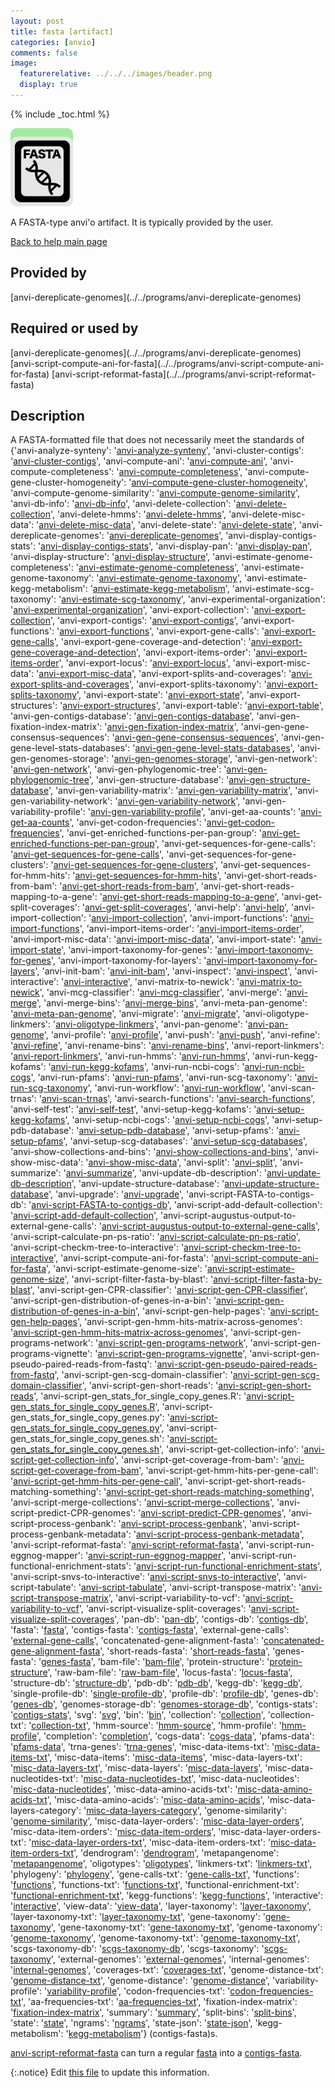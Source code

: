 ```yaml
---
layout: post
title: fasta [artifact]
categories: [anvio]
comments: false
image:
  featurerelative: ../../../images/header.png
  display: true
---
```



{% include _toc.html %}


<img src="../../images/icons/FASTA.png" alt="FASTA" style="width:100px; border:none" />

A FASTA-type anvi'o artifact. It is typically provided by the user.

[Back to help main page](../../)

## Provided by


<p style="text-align: left" markdown="1"><span class="artifact-p">[anvi-dereplicate-genomes](../../programs/anvi-dereplicate-genomes)</span></p>


## Required or used by

<p style="text-align: left" markdown="1"><span class="artifact-r">[anvi-dereplicate-genomes](../../programs/anvi-dereplicate-genomes)</span> <span class="artifact-r">[anvi-script-compute-ani-for-fasta](../../programs/anvi-script-compute-ani-for-fasta)</span> <span class="artifact-r">[anvi-script-reformat-fasta](../../programs/anvi-script-reformat-fasta)</span></p>

## Description

A FASTA-formatted file that does not necessarily meet the standards of {'anvi-analyze-synteny': '<span class="artifact-n">[anvi-analyze-synteny](/software/anvio/help/programs/anvi-analyze-synteny)</span>', 'anvi-cluster-contigs': '<span class="artifact-n">[anvi-cluster-contigs](/software/anvio/help/programs/anvi-cluster-contigs)</span>', 'anvi-compute-ani': '<span class="artifact-n">[anvi-compute-ani](/software/anvio/help/programs/anvi-compute-ani)</span>', 'anvi-compute-completeness': '<span class="artifact-n">[anvi-compute-completeness](/software/anvio/help/programs/anvi-compute-completeness)</span>', 'anvi-compute-gene-cluster-homogeneity': '<span class="artifact-n">[anvi-compute-gene-cluster-homogeneity](/software/anvio/help/programs/anvi-compute-gene-cluster-homogeneity)</span>', 'anvi-compute-genome-similarity': '<span class="artifact-n">[anvi-compute-genome-similarity](/software/anvio/help/programs/anvi-compute-genome-similarity)</span>', 'anvi-db-info': '<span class="artifact-n">[anvi-db-info](/software/anvio/help/programs/anvi-db-info)</span>', 'anvi-delete-collection': '<span class="artifact-n">[anvi-delete-collection](/software/anvio/help/programs/anvi-delete-collection)</span>', 'anvi-delete-hmms': '<span class="artifact-n">[anvi-delete-hmms](/software/anvio/help/programs/anvi-delete-hmms)</span>', 'anvi-delete-misc-data': '<span class="artifact-n">[anvi-delete-misc-data](/software/anvio/help/programs/anvi-delete-misc-data)</span>', 'anvi-delete-state': '<span class="artifact-n">[anvi-delete-state](/software/anvio/help/programs/anvi-delete-state)</span>', 'anvi-dereplicate-genomes': '<span class="artifact-n">[anvi-dereplicate-genomes](/software/anvio/help/programs/anvi-dereplicate-genomes)</span>', 'anvi-display-contigs-stats': '<span class="artifact-n">[anvi-display-contigs-stats](/software/anvio/help/programs/anvi-display-contigs-stats)</span>', 'anvi-display-pan': '<span class="artifact-n">[anvi-display-pan](/software/anvio/help/programs/anvi-display-pan)</span>', 'anvi-display-structure': '<span class="artifact-n">[anvi-display-structure](/software/anvio/help/programs/anvi-display-structure)</span>', 'anvi-estimate-genome-completeness': '<span class="artifact-n">[anvi-estimate-genome-completeness](/software/anvio/help/programs/anvi-estimate-genome-completeness)</span>', 'anvi-estimate-genome-taxonomy': '<span class="artifact-n">[anvi-estimate-genome-taxonomy](/software/anvio/help/programs/anvi-estimate-genome-taxonomy)</span>', 'anvi-estimate-kegg-metabolism': '<span class="artifact-n">[anvi-estimate-kegg-metabolism](/software/anvio/help/programs/anvi-estimate-kegg-metabolism)</span>', 'anvi-estimate-scg-taxonomy': '<span class="artifact-n">[anvi-estimate-scg-taxonomy](/software/anvio/help/programs/anvi-estimate-scg-taxonomy)</span>', 'anvi-experimental-organization': '<span class="artifact-n">[anvi-experimental-organization](/software/anvio/help/programs/anvi-experimental-organization)</span>', 'anvi-export-collection': '<span class="artifact-n">[anvi-export-collection](/software/anvio/help/programs/anvi-export-collection)</span>', 'anvi-export-contigs': '<span class="artifact-n">[anvi-export-contigs](/software/anvio/help/programs/anvi-export-contigs)</span>', 'anvi-export-functions': '<span class="artifact-n">[anvi-export-functions](/software/anvio/help/programs/anvi-export-functions)</span>', 'anvi-export-gene-calls': '<span class="artifact-n">[anvi-export-gene-calls](/software/anvio/help/programs/anvi-export-gene-calls)</span>', 'anvi-export-gene-coverage-and-detection': '<span class="artifact-n">[anvi-export-gene-coverage-and-detection](/software/anvio/help/programs/anvi-export-gene-coverage-and-detection)</span>', 'anvi-export-items-order': '<span class="artifact-n">[anvi-export-items-order](/software/anvio/help/programs/anvi-export-items-order)</span>', 'anvi-export-locus': '<span class="artifact-n">[anvi-export-locus](/software/anvio/help/programs/anvi-export-locus)</span>', 'anvi-export-misc-data': '<span class="artifact-n">[anvi-export-misc-data](/software/anvio/help/programs/anvi-export-misc-data)</span>', 'anvi-export-splits-and-coverages': '<span class="artifact-n">[anvi-export-splits-and-coverages](/software/anvio/help/programs/anvi-export-splits-and-coverages)</span>', 'anvi-export-splits-taxonomy': '<span class="artifact-n">[anvi-export-splits-taxonomy](/software/anvio/help/programs/anvi-export-splits-taxonomy)</span>', 'anvi-export-state': '<span class="artifact-n">[anvi-export-state](/software/anvio/help/programs/anvi-export-state)</span>', 'anvi-export-structures': '<span class="artifact-n">[anvi-export-structures](/software/anvio/help/programs/anvi-export-structures)</span>', 'anvi-export-table': '<span class="artifact-n">[anvi-export-table](/software/anvio/help/programs/anvi-export-table)</span>', 'anvi-gen-contigs-database': '<span class="artifact-n">[anvi-gen-contigs-database](/software/anvio/help/programs/anvi-gen-contigs-database)</span>', 'anvi-gen-fixation-index-matrix': '<span class="artifact-n">[anvi-gen-fixation-index-matrix](/software/anvio/help/programs/anvi-gen-fixation-index-matrix)</span>', 'anvi-gen-gene-consensus-sequences': '<span class="artifact-n">[anvi-gen-gene-consensus-sequences](/software/anvio/help/programs/anvi-gen-gene-consensus-sequences)</span>', 'anvi-gen-gene-level-stats-databases': '<span class="artifact-n">[anvi-gen-gene-level-stats-databases](/software/anvio/help/programs/anvi-gen-gene-level-stats-databases)</span>', 'anvi-gen-genomes-storage': '<span class="artifact-n">[anvi-gen-genomes-storage](/software/anvio/help/programs/anvi-gen-genomes-storage)</span>', 'anvi-gen-network': '<span class="artifact-n">[anvi-gen-network](/software/anvio/help/programs/anvi-gen-network)</span>', 'anvi-gen-phylogenomic-tree': '<span class="artifact-n">[anvi-gen-phylogenomic-tree](/software/anvio/help/programs/anvi-gen-phylogenomic-tree)</span>', 'anvi-gen-structure-database': '<span class="artifact-n">[anvi-gen-structure-database](/software/anvio/help/programs/anvi-gen-structure-database)</span>', 'anvi-gen-variability-matrix': '<span class="artifact-n">[anvi-gen-variability-matrix](/software/anvio/help/programs/anvi-gen-variability-matrix)</span>', 'anvi-gen-variability-network': '<span class="artifact-n">[anvi-gen-variability-network](/software/anvio/help/programs/anvi-gen-variability-network)</span>', 'anvi-gen-variability-profile': '<span class="artifact-n">[anvi-gen-variability-profile](/software/anvio/help/programs/anvi-gen-variability-profile)</span>', 'anvi-get-aa-counts': '<span class="artifact-n">[anvi-get-aa-counts](/software/anvio/help/programs/anvi-get-aa-counts)</span>', 'anvi-get-codon-frequencies': '<span class="artifact-n">[anvi-get-codon-frequencies](/software/anvio/help/programs/anvi-get-codon-frequencies)</span>', 'anvi-get-enriched-functions-per-pan-group': '<span class="artifact-n">[anvi-get-enriched-functions-per-pan-group](/software/anvio/help/programs/anvi-get-enriched-functions-per-pan-group)</span>', 'anvi-get-sequences-for-gene-calls': '<span class="artifact-n">[anvi-get-sequences-for-gene-calls](/software/anvio/help/programs/anvi-get-sequences-for-gene-calls)</span>', 'anvi-get-sequences-for-gene-clusters': '<span class="artifact-n">[anvi-get-sequences-for-gene-clusters](/software/anvio/help/programs/anvi-get-sequences-for-gene-clusters)</span>', 'anvi-get-sequences-for-hmm-hits': '<span class="artifact-n">[anvi-get-sequences-for-hmm-hits](/software/anvio/help/programs/anvi-get-sequences-for-hmm-hits)</span>', 'anvi-get-short-reads-from-bam': '<span class="artifact-n">[anvi-get-short-reads-from-bam](/software/anvio/help/programs/anvi-get-short-reads-from-bam)</span>', 'anvi-get-short-reads-mapping-to-a-gene': '<span class="artifact-n">[anvi-get-short-reads-mapping-to-a-gene](/software/anvio/help/programs/anvi-get-short-reads-mapping-to-a-gene)</span>', 'anvi-get-split-coverages': '<span class="artifact-n">[anvi-get-split-coverages](/software/anvio/help/programs/anvi-get-split-coverages)</span>', 'anvi-help': '<span class="artifact-n">[anvi-help](/software/anvio/help/programs/anvi-help)</span>', 'anvi-import-collection': '<span class="artifact-n">[anvi-import-collection](/software/anvio/help/programs/anvi-import-collection)</span>', 'anvi-import-functions': '<span class="artifact-n">[anvi-import-functions](/software/anvio/help/programs/anvi-import-functions)</span>', 'anvi-import-items-order': '<span class="artifact-n">[anvi-import-items-order](/software/anvio/help/programs/anvi-import-items-order)</span>', 'anvi-import-misc-data': '<span class="artifact-n">[anvi-import-misc-data](/software/anvio/help/programs/anvi-import-misc-data)</span>', 'anvi-import-state': '<span class="artifact-n">[anvi-import-state](/software/anvio/help/programs/anvi-import-state)</span>', 'anvi-import-taxonomy-for-genes': '<span class="artifact-n">[anvi-import-taxonomy-for-genes](/software/anvio/help/programs/anvi-import-taxonomy-for-genes)</span>', 'anvi-import-taxonomy-for-layers': '<span class="artifact-n">[anvi-import-taxonomy-for-layers](/software/anvio/help/programs/anvi-import-taxonomy-for-layers)</span>', 'anvi-init-bam': '<span class="artifact-n">[anvi-init-bam](/software/anvio/help/programs/anvi-init-bam)</span>', 'anvi-inspect': '<span class="artifact-n">[anvi-inspect](/software/anvio/help/programs/anvi-inspect)</span>', 'anvi-interactive': '<span class="artifact-n">[anvi-interactive](/software/anvio/help/programs/anvi-interactive)</span>', 'anvi-matrix-to-newick': '<span class="artifact-n">[anvi-matrix-to-newick](/software/anvio/help/programs/anvi-matrix-to-newick)</span>', 'anvi-mcg-classifier': '<span class="artifact-n">[anvi-mcg-classifier](/software/anvio/help/programs/anvi-mcg-classifier)</span>', 'anvi-merge': '<span class="artifact-n">[anvi-merge](/software/anvio/help/programs/anvi-merge)</span>', 'anvi-merge-bins': '<span class="artifact-n">[anvi-merge-bins](/software/anvio/help/programs/anvi-merge-bins)</span>', 'anvi-meta-pan-genome': '<span class="artifact-n">[anvi-meta-pan-genome](/software/anvio/help/programs/anvi-meta-pan-genome)</span>', 'anvi-migrate': '<span class="artifact-n">[anvi-migrate](/software/anvio/help/programs/anvi-migrate)</span>', 'anvi-oligotype-linkmers': '<span class="artifact-n">[anvi-oligotype-linkmers](/software/anvio/help/programs/anvi-oligotype-linkmers)</span>', 'anvi-pan-genome': '<span class="artifact-n">[anvi-pan-genome](/software/anvio/help/programs/anvi-pan-genome)</span>', 'anvi-profile': '<span class="artifact-n">[anvi-profile](/software/anvio/help/programs/anvi-profile)</span>', 'anvi-push': '<span class="artifact-n">[anvi-push](/software/anvio/help/programs/anvi-push)</span>', 'anvi-refine': '<span class="artifact-n">[anvi-refine](/software/anvio/help/programs/anvi-refine)</span>', 'anvi-rename-bins': '<span class="artifact-n">[anvi-rename-bins](/software/anvio/help/programs/anvi-rename-bins)</span>', 'anvi-report-linkmers': '<span class="artifact-n">[anvi-report-linkmers](/software/anvio/help/programs/anvi-report-linkmers)</span>', 'anvi-run-hmms': '<span class="artifact-n">[anvi-run-hmms](/software/anvio/help/programs/anvi-run-hmms)</span>', 'anvi-run-kegg-kofams': '<span class="artifact-n">[anvi-run-kegg-kofams](/software/anvio/help/programs/anvi-run-kegg-kofams)</span>', 'anvi-run-ncbi-cogs': '<span class="artifact-n">[anvi-run-ncbi-cogs](/software/anvio/help/programs/anvi-run-ncbi-cogs)</span>', 'anvi-run-pfams': '<span class="artifact-n">[anvi-run-pfams](/software/anvio/help/programs/anvi-run-pfams)</span>', 'anvi-run-scg-taxonomy': '<span class="artifact-n">[anvi-run-scg-taxonomy](/software/anvio/help/programs/anvi-run-scg-taxonomy)</span>', 'anvi-run-workflow': '<span class="artifact-n">[anvi-run-workflow](/software/anvio/help/programs/anvi-run-workflow)</span>', 'anvi-scan-trnas': '<span class="artifact-n">[anvi-scan-trnas](/software/anvio/help/programs/anvi-scan-trnas)</span>', 'anvi-search-functions': '<span class="artifact-n">[anvi-search-functions](/software/anvio/help/programs/anvi-search-functions)</span>', 'anvi-self-test': '<span class="artifact-n">[anvi-self-test](/software/anvio/help/programs/anvi-self-test)</span>', 'anvi-setup-kegg-kofams': '<span class="artifact-n">[anvi-setup-kegg-kofams](/software/anvio/help/programs/anvi-setup-kegg-kofams)</span>', 'anvi-setup-ncbi-cogs': '<span class="artifact-n">[anvi-setup-ncbi-cogs](/software/anvio/help/programs/anvi-setup-ncbi-cogs)</span>', 'anvi-setup-pdb-database': '<span class="artifact-n">[anvi-setup-pdb-database](/software/anvio/help/programs/anvi-setup-pdb-database)</span>', 'anvi-setup-pfams': '<span class="artifact-n">[anvi-setup-pfams](/software/anvio/help/programs/anvi-setup-pfams)</span>', 'anvi-setup-scg-databases': '<span class="artifact-n">[anvi-setup-scg-databases](/software/anvio/help/programs/anvi-setup-scg-databases)</span>', 'anvi-show-collections-and-bins': '<span class="artifact-n">[anvi-show-collections-and-bins](/software/anvio/help/programs/anvi-show-collections-and-bins)</span>', 'anvi-show-misc-data': '<span class="artifact-n">[anvi-show-misc-data](/software/anvio/help/programs/anvi-show-misc-data)</span>', 'anvi-split': '<span class="artifact-n">[anvi-split](/software/anvio/help/programs/anvi-split)</span>', 'anvi-summarize': '<span class="artifact-n">[anvi-summarize](/software/anvio/help/programs/anvi-summarize)</span>', 'anvi-update-db-description': '<span class="artifact-n">[anvi-update-db-description](/software/anvio/help/programs/anvi-update-db-description)</span>', 'anvi-update-structure-database': '<span class="artifact-n">[anvi-update-structure-database](/software/anvio/help/programs/anvi-update-structure-database)</span>', 'anvi-upgrade': '<span class="artifact-n">[anvi-upgrade](/software/anvio/help/programs/anvi-upgrade)</span>', 'anvi-script-FASTA-to-contigs-db': '<span class="artifact-n">[anvi-script-FASTA-to-contigs-db](/software/anvio/help/programs/anvi-script-FASTA-to-contigs-db)</span>', 'anvi-script-add-default-collection': '<span class="artifact-n">[anvi-script-add-default-collection](/software/anvio/help/programs/anvi-script-add-default-collection)</span>', 'anvi-script-augustus-output-to-external-gene-calls': '<span class="artifact-n">[anvi-script-augustus-output-to-external-gene-calls](/software/anvio/help/programs/anvi-script-augustus-output-to-external-gene-calls)</span>', 'anvi-script-calculate-pn-ps-ratio': '<span class="artifact-n">[anvi-script-calculate-pn-ps-ratio](/software/anvio/help/programs/anvi-script-calculate-pn-ps-ratio)</span>', 'anvi-script-checkm-tree-to-interactive': '<span class="artifact-n">[anvi-script-checkm-tree-to-interactive](/software/anvio/help/programs/anvi-script-checkm-tree-to-interactive)</span>', 'anvi-script-compute-ani-for-fasta': '<span class="artifact-n">[anvi-script-compute-ani-for-fasta](/software/anvio/help/programs/anvi-script-compute-ani-for-fasta)</span>', 'anvi-script-estimate-genome-size': '<span class="artifact-n">[anvi-script-estimate-genome-size](/software/anvio/help/programs/anvi-script-estimate-genome-size)</span>', 'anvi-script-filter-fasta-by-blast': '<span class="artifact-n">[anvi-script-filter-fasta-by-blast](/software/anvio/help/programs/anvi-script-filter-fasta-by-blast)</span>', 'anvi-script-gen-CPR-classifier': '<span class="artifact-n">[anvi-script-gen-CPR-classifier](/software/anvio/help/programs/anvi-script-gen-CPR-classifier)</span>', 'anvi-script-gen-distribution-of-genes-in-a-bin': '<span class="artifact-n">[anvi-script-gen-distribution-of-genes-in-a-bin](/software/anvio/help/programs/anvi-script-gen-distribution-of-genes-in-a-bin)</span>', 'anvi-script-gen-help-pages': '<span class="artifact-n">[anvi-script-gen-help-pages](/software/anvio/help/programs/anvi-script-gen-help-pages)</span>', 'anvi-script-gen-hmm-hits-matrix-across-genomes': '<span class="artifact-n">[anvi-script-gen-hmm-hits-matrix-across-genomes](/software/anvio/help/programs/anvi-script-gen-hmm-hits-matrix-across-genomes)</span>', 'anvi-script-gen-programs-network': '<span class="artifact-n">[anvi-script-gen-programs-network](/software/anvio/help/programs/anvi-script-gen-programs-network)</span>', 'anvi-script-gen-programs-vignette': '<span class="artifact-n">[anvi-script-gen-programs-vignette](/software/anvio/help/programs/anvi-script-gen-programs-vignette)</span>', 'anvi-script-gen-pseudo-paired-reads-from-fastq': '<span class="artifact-n">[anvi-script-gen-pseudo-paired-reads-from-fastq](/software/anvio/help/programs/anvi-script-gen-pseudo-paired-reads-from-fastq)</span>', 'anvi-script-gen-scg-domain-classifier': '<span class="artifact-n">[anvi-script-gen-scg-domain-classifier](/software/anvio/help/programs/anvi-script-gen-scg-domain-classifier)</span>', 'anvi-script-gen-short-reads': '<span class="artifact-n">[anvi-script-gen-short-reads](/software/anvio/help/programs/anvi-script-gen-short-reads)</span>', 'anvi-script-gen_stats_for_single_copy_genes.R': '<span class="artifact-n">[anvi-script-gen_stats_for_single_copy_genes.R](/software/anvio/help/programs/anvi-script-gen_stats_for_single_copy_genes.R)</span>', 'anvi-script-gen_stats_for_single_copy_genes.py': '<span class="artifact-n">[anvi-script-gen_stats_for_single_copy_genes.py](/software/anvio/help/programs/anvi-script-gen_stats_for_single_copy_genes.py)</span>', 'anvi-script-gen_stats_for_single_copy_genes.sh': '<span class="artifact-n">[anvi-script-gen_stats_for_single_copy_genes.sh](/software/anvio/help/programs/anvi-script-gen_stats_for_single_copy_genes.sh)</span>', 'anvi-script-get-collection-info': '<span class="artifact-n">[anvi-script-get-collection-info](/software/anvio/help/programs/anvi-script-get-collection-info)</span>', 'anvi-script-get-coverage-from-bam': '<span class="artifact-n">[anvi-script-get-coverage-from-bam](/software/anvio/help/programs/anvi-script-get-coverage-from-bam)</span>', 'anvi-script-get-hmm-hits-per-gene-call': '<span class="artifact-n">[anvi-script-get-hmm-hits-per-gene-call](/software/anvio/help/programs/anvi-script-get-hmm-hits-per-gene-call)</span>', 'anvi-script-get-short-reads-matching-something': '<span class="artifact-n">[anvi-script-get-short-reads-matching-something](/software/anvio/help/programs/anvi-script-get-short-reads-matching-something)</span>', 'anvi-script-merge-collections': '<span class="artifact-n">[anvi-script-merge-collections](/software/anvio/help/programs/anvi-script-merge-collections)</span>', 'anvi-script-predict-CPR-genomes': '<span class="artifact-n">[anvi-script-predict-CPR-genomes](/software/anvio/help/programs/anvi-script-predict-CPR-genomes)</span>', 'anvi-script-process-genbank': '<span class="artifact-n">[anvi-script-process-genbank](/software/anvio/help/programs/anvi-script-process-genbank)</span>', 'anvi-script-process-genbank-metadata': '<span class="artifact-n">[anvi-script-process-genbank-metadata](/software/anvio/help/programs/anvi-script-process-genbank-metadata)</span>', 'anvi-script-reformat-fasta': '<span class="artifact-n">[anvi-script-reformat-fasta](/software/anvio/help/programs/anvi-script-reformat-fasta)</span>', 'anvi-script-run-eggnog-mapper': '<span class="artifact-n">[anvi-script-run-eggnog-mapper](/software/anvio/help/programs/anvi-script-run-eggnog-mapper)</span>', 'anvi-script-run-functional-enrichment-stats': '<span class="artifact-n">[anvi-script-run-functional-enrichment-stats](/software/anvio/help/programs/anvi-script-run-functional-enrichment-stats)</span>', 'anvi-script-snvs-to-interactive': '<span class="artifact-n">[anvi-script-snvs-to-interactive](/software/anvio/help/programs/anvi-script-snvs-to-interactive)</span>', 'anvi-script-tabulate': '<span class="artifact-n">[anvi-script-tabulate](/software/anvio/help/programs/anvi-script-tabulate)</span>', 'anvi-script-transpose-matrix': '<span class="artifact-n">[anvi-script-transpose-matrix](/software/anvio/help/programs/anvi-script-transpose-matrix)</span>', 'anvi-script-variability-to-vcf': '<span class="artifact-n">[anvi-script-variability-to-vcf](/software/anvio/help/programs/anvi-script-variability-to-vcf)</span>', 'anvi-script-visualize-split-coverages': '<span class="artifact-n">[anvi-script-visualize-split-coverages](/software/anvio/help/programs/anvi-script-visualize-split-coverages)</span>', 'pan-db': '<span class="artifact-n">[pan-db](/software/anvio/help/artifacts/pan-db)</span>', 'contigs-db': '<span class="artifact-n">[contigs-db](/software/anvio/help/artifacts/contigs-db)</span>', 'fasta': '<span class="artifact-n">[fasta](/software/anvio/help/artifacts/fasta)</span>', 'contigs-fasta': '<span class="artifact-n">[contigs-fasta](/software/anvio/help/artifacts/contigs-fasta)</span>', 'external-gene-calls': '<span class="artifact-n">[external-gene-calls](/software/anvio/help/artifacts/external-gene-calls)</span>', 'concatenated-gene-alignment-fasta': '<span class="artifact-n">[concatenated-gene-alignment-fasta](/software/anvio/help/artifacts/concatenated-gene-alignment-fasta)</span>', 'short-reads-fasta': '<span class="artifact-n">[short-reads-fasta](/software/anvio/help/artifacts/short-reads-fasta)</span>', 'genes-fasta': '<span class="artifact-n">[genes-fasta](/software/anvio/help/artifacts/genes-fasta)</span>', 'bam-file': '<span class="artifact-n">[bam-file](/software/anvio/help/artifacts/bam-file)</span>', 'protein-structure': '<span class="artifact-n">[protein-structure](/software/anvio/help/artifacts/protein-structure)</span>', 'raw-bam-file': '<span class="artifact-n">[raw-bam-file](/software/anvio/help/artifacts/raw-bam-file)</span>', 'locus-fasta': '<span class="artifact-n">[locus-fasta](/software/anvio/help/artifacts/locus-fasta)</span>', 'structure-db': '<span class="artifact-n">[structure-db](/software/anvio/help/artifacts/structure-db)</span>', 'pdb-db': '<span class="artifact-n">[pdb-db](/software/anvio/help/artifacts/pdb-db)</span>', 'kegg-db': '<span class="artifact-n">[kegg-db](/software/anvio/help/artifacts/kegg-db)</span>', 'single-profile-db': '<span class="artifact-n">[single-profile-db](/software/anvio/help/artifacts/single-profile-db)</span>', 'profile-db': '<span class="artifact-n">[profile-db](/software/anvio/help/artifacts/profile-db)</span>', 'genes-db': '<span class="artifact-n">[genes-db](/software/anvio/help/artifacts/genes-db)</span>', 'genomes-storage-db': '<span class="artifact-n">[genomes-storage-db](/software/anvio/help/artifacts/genomes-storage-db)</span>', 'contigs-stats': '<span class="artifact-n">[contigs-stats](/software/anvio/help/artifacts/contigs-stats)</span>', 'svg': '<span class="artifact-n">[svg](/software/anvio/help/artifacts/svg)</span>', 'bin': '<span class="artifact-n">[bin](/software/anvio/help/artifacts/bin)</span>', 'collection': '<span class="artifact-n">[collection](/software/anvio/help/artifacts/collection)</span>', 'collection-txt': '<span class="artifact-n">[collection-txt](/software/anvio/help/artifacts/collection-txt)</span>', 'hmm-source': '<span class="artifact-n">[hmm-source](/software/anvio/help/artifacts/hmm-source)</span>', 'hmm-profile': '<span class="artifact-n">[hmm-profile](/software/anvio/help/artifacts/hmm-profile)</span>', 'completion': '<span class="artifact-n">[completion](/software/anvio/help/artifacts/completion)</span>', 'cogs-data': '<span class="artifact-n">[cogs-data](/software/anvio/help/artifacts/cogs-data)</span>', 'pfams-data': '<span class="artifact-n">[pfams-data](/software/anvio/help/artifacts/pfams-data)</span>', 'trna-genes': '<span class="artifact-n">[trna-genes](/software/anvio/help/artifacts/trna-genes)</span>', 'misc-data-items-txt': '<span class="artifact-n">[misc-data-items-txt](/software/anvio/help/artifacts/misc-data-items-txt)</span>', 'misc-data-items': '<span class="artifact-n">[misc-data-items](/software/anvio/help/artifacts/misc-data-items)</span>', 'misc-data-layers-txt': '<span class="artifact-n">[misc-data-layers-txt](/software/anvio/help/artifacts/misc-data-layers-txt)</span>', 'misc-data-layers': '<span class="artifact-n">[misc-data-layers](/software/anvio/help/artifacts/misc-data-layers)</span>', 'misc-data-nucleotides-txt': '<span class="artifact-n">[misc-data-nucleotides-txt](/software/anvio/help/artifacts/misc-data-nucleotides-txt)</span>', 'misc-data-nucleotides': '<span class="artifact-n">[misc-data-nucleotides](/software/anvio/help/artifacts/misc-data-nucleotides)</span>', 'misc-data-amino-acids-txt': '<span class="artifact-n">[misc-data-amino-acids-txt](/software/anvio/help/artifacts/misc-data-amino-acids-txt)</span>', 'misc-data-amino-acids': '<span class="artifact-n">[misc-data-amino-acids](/software/anvio/help/artifacts/misc-data-amino-acids)</span>', 'misc-data-layers-category': '<span class="artifact-n">[misc-data-layers-category](/software/anvio/help/artifacts/misc-data-layers-category)</span>', 'genome-similarity': '<span class="artifact-n">[genome-similarity](/software/anvio/help/artifacts/genome-similarity)</span>', 'misc-data-layer-orders': '<span class="artifact-n">[misc-data-layer-orders](/software/anvio/help/artifacts/misc-data-layer-orders)</span>', 'misc-data-item-orders': '<span class="artifact-n">[misc-data-item-orders](/software/anvio/help/artifacts/misc-data-item-orders)</span>', 'misc-data-layer-orders-txt': '<span class="artifact-n">[misc-data-layer-orders-txt](/software/anvio/help/artifacts/misc-data-layer-orders-txt)</span>', 'misc-data-item-orders-txt': '<span class="artifact-n">[misc-data-item-orders-txt](/software/anvio/help/artifacts/misc-data-item-orders-txt)</span>', 'dendrogram': '<span class="artifact-n">[dendrogram](/software/anvio/help/artifacts/dendrogram)</span>', 'metapangenome': '<span class="artifact-n">[metapangenome](/software/anvio/help/artifacts/metapangenome)</span>', 'oligotypes': '<span class="artifact-n">[oligotypes](/software/anvio/help/artifacts/oligotypes)</span>', 'linkmers-txt': '<span class="artifact-n">[linkmers-txt](/software/anvio/help/artifacts/linkmers-txt)</span>', 'phylogeny': '<span class="artifact-n">[phylogeny](/software/anvio/help/artifacts/phylogeny)</span>', 'gene-calls-txt': '<span class="artifact-n">[gene-calls-txt](/software/anvio/help/artifacts/gene-calls-txt)</span>', 'functions': '<span class="artifact-n">[functions](/software/anvio/help/artifacts/functions)</span>', 'functions-txt': '<span class="artifact-n">[functions-txt](/software/anvio/help/artifacts/functions-txt)</span>', 'functional-enrichment-txt': '<span class="artifact-n">[functional-enrichment-txt](/software/anvio/help/artifacts/functional-enrichment-txt)</span>', 'kegg-functions': '<span class="artifact-n">[kegg-functions](/software/anvio/help/artifacts/kegg-functions)</span>', 'interactive': '<span class="artifact-n">[interactive](/software/anvio/help/artifacts/interactive)</span>', 'view-data': '<span class="artifact-n">[view-data](/software/anvio/help/artifacts/view-data)</span>', 'layer-taxonomy': '<span class="artifact-n">[layer-taxonomy](/software/anvio/help/artifacts/layer-taxonomy)</span>', 'layer-taxonomy-txt': '<span class="artifact-n">[layer-taxonomy-txt](/software/anvio/help/artifacts/layer-taxonomy-txt)</span>', 'gene-taxonomy': '<span class="artifact-n">[gene-taxonomy](/software/anvio/help/artifacts/gene-taxonomy)</span>', 'gene-taxonomy-txt': '<span class="artifact-n">[gene-taxonomy-txt](/software/anvio/help/artifacts/gene-taxonomy-txt)</span>', 'genome-taxonomy': '<span class="artifact-n">[genome-taxonomy](/software/anvio/help/artifacts/genome-taxonomy)</span>', 'genome-taxonomy-txt': '<span class="artifact-n">[genome-taxonomy-txt](/software/anvio/help/artifacts/genome-taxonomy-txt)</span>', 'scgs-taxonomy-db': '<span class="artifact-n">[scgs-taxonomy-db](/software/anvio/help/artifacts/scgs-taxonomy-db)</span>', 'scgs-taxonomy': '<span class="artifact-n">[scgs-taxonomy](/software/anvio/help/artifacts/scgs-taxonomy)</span>', 'external-genomes': '<span class="artifact-n">[external-genomes](/software/anvio/help/artifacts/external-genomes)</span>', 'internal-genomes': '<span class="artifact-n">[internal-genomes](/software/anvio/help/artifacts/internal-genomes)</span>', 'coverages-txt': '<span class="artifact-n">[coverages-txt](/software/anvio/help/artifacts/coverages-txt)</span>', 'genome-distance-txt': '<span class="artifact-n">[genome-distance-txt](/software/anvio/help/artifacts/genome-distance-txt)</span>', 'genome-distance': '<span class="artifact-n">[genome-distance](/software/anvio/help/artifacts/genome-distance)</span>', 'variability-profile': '<span class="artifact-n">[variability-profile](/software/anvio/help/artifacts/variability-profile)</span>', 'codon-frequencies-txt': '<span class="artifact-n">[codon-frequencies-txt](/software/anvio/help/artifacts/codon-frequencies-txt)</span>', 'aa-frequencies-txt': '<span class="artifact-n">[aa-frequencies-txt](/software/anvio/help/artifacts/aa-frequencies-txt)</span>', 'fixation-index-matrix': '<span class="artifact-n">[fixation-index-matrix](/software/anvio/help/artifacts/fixation-index-matrix)</span>', 'summary': '<span class="artifact-n">[summary](/software/anvio/help/artifacts/summary)</span>', 'split-bins': '<span class="artifact-n">[split-bins](/software/anvio/help/artifacts/split-bins)</span>', 'state': '<span class="artifact-n">[state](/software/anvio/help/artifacts/state)</span>', 'ngrams': '<span class="artifact-n">[ngrams](/software/anvio/help/artifacts/ngrams)</span>', 'state-json': '<span class="artifact-n">[state-json](/software/anvio/help/artifacts/state-json)</span>', 'kegg-metabolism': '<span class="artifact-n">[kegg-metabolism](/software/anvio/help/artifacts/kegg-metabolism)</span>'} (contigs-fasta)s.

<span class="artifact-n">[anvi-script-reformat-fasta](/software/anvio/help/programs/anvi-script-reformat-fasta)</span> can turn a regular <span class="artifact-n">[fasta](/software/anvio/help/artifacts/fasta)</span> into a <span class="artifact-n">[contigs-fasta](/software/anvio/help/artifacts/contigs-fasta)</span>.


{:.notice}
Edit [this file](https://github.com/merenlab/anvio/tree/master/anvio/docs/artifacts/fasta.md) to update this information.

